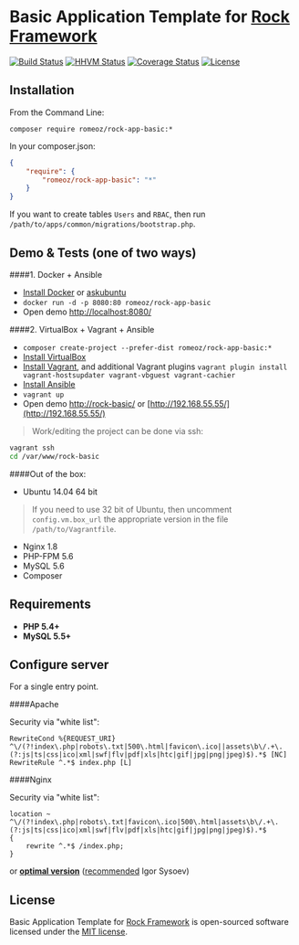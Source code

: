 Basic Application Template for [Rock Framework](https://github.com/romeOz/rock)
=================

[![Build Status](https://travis-ci.org/romeOz/rock-app-basic.svg?branch=master)](https://travis-ci.org/romeOz/rock-app-basic)
[![HHVM Status](http://hhvm.h4cc.de/badge/romeoz/rock-app-basic.svg)](http://hhvm.h4cc.de/package/romeoz/rock-app-basic)
[![Coverage Status](https://coveralls.io/repos/romeOz/rock-app-basic/badge.svg?branch=master)](https://coveralls.io/r/romeOz/rock-app-basic?branch=master)
[![License](https://poser.pugx.org/romeOz/rock-app-basic/license.svg)](https://packagist.org/packages/romeOz/rock-app-basic)

Installation
-------------------

From the Command Line:

`composer require romeoz/rock-app-basic:*`

In your composer.json:

```json
{
    "require": {
        "romeoz/rock-app-basic": "*"
    }
}
```

If you want to create tables `Users` and `RBAC`, then run `/path/to/apps/common/migrations/bootstrap.php`.


Demo & Tests (one of two ways)
-------------------

####1. Docker + Ansible

 * [Install Docker](https://docs.docker.com/installation/) or [askubuntu](http://askubuntu.com/a/473720)
 * `docker run -d -p 8080:80 romeoz/rock-app-basic`
 * Open demo [http://localhost:8080/](http://localhost:8080/)
 
####2. VirtualBox + Vagrant + Ansible

 * `composer create-project --prefer-dist romeoz/rock-app-basic:*`
 * [Install VirtualBox](https://www.virtualbox.org/wiki/Downloads)
 * [Install Vagrant](https://www.vagrantup.com/downloads), and additional Vagrant plugins `vagrant plugin install vagrant-hostsupdater vagrant-vbguest vagrant-cachier`
 * [Install Ansible](http://docs.ansible.com/intro_installation.html#latest-releases-via-apt-ubuntu)
 * `vagrant up`
 * Open demo [http://rock-basic/](http:/rock-basic/) or [http://192.168.55.55/](http://192.168.55.55/)

> Work/editing the project can be done via ssh:

```bash
vagrant ssh
cd /var/www/rock-basic
```

####Out of the box:

 * Ubuntu 14.04 64 bit

> If you need to use 32 bit of Ubuntu, then uncomment `config.vm.box_url` the appropriate version in the file `/path/to/Vagrantfile`.

 * Nginx 1.8
 * PHP-FPM 5.6
 * MySQL 5.6
 * Composer

Requirements
-------------------
 * **PHP 5.4+**
 * **MySQL 5.5+**
 
Configure server
-------------------

For a single entry point.

####Apache

Security via "white list":

```
RewriteCond %{REQUEST_URI} ^\/(?!index\.php|robots\.txt|500\.html|favicon\.ico||assets\b\/.+\.(?:js|ts|css|ico|xml|swf|flv|pdf|xls|htc|gif|jpg|png|jpeg)$).*$ [NC]
RewriteRule ^.*$ index.php [L]
```

####Nginx

Security via "white list":

```
location ~ ^\/(?!index\.php|robots\.txt|favicon\.ico|500\.html|assets\b\/.+\.(?:js|ts|css|ico|xml|swf|flv|pdf|xls|htc|gif|jpg|png|jpeg)$).*$
{
    rewrite ^.*$ /index.php;
}
```

or [**optimal version**](https://github.com/romeOz/rock-app-basic/blob/master/provisioning/roles/nginx/templates/site.conf) ([recommended](https://events.yandex.ru/lib/talks/2392/) Igor Sysoev) 

License
-------------------

Basic Application Template for [Rock Framework](https://github.com/romeOz/rock) is open-sourced software licensed under the [MIT license](http://opensource.org/licenses/MIT).